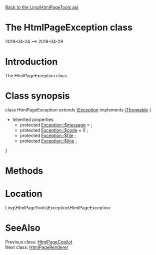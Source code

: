 [Back to the Ling/HtmlPageTools api](https://github.com/lingtalfi/HtmlPageTools/blob/master/doc/api/Ling/HtmlPageTools.md)



The HtmlPageException class
================
2019-04-24 --> 2019-04-29






Introduction
============

The HtmlPageException class.



Class synopsis
==============


class <span class="pl-k">HtmlPageException</span> extends [\Exception](http://php.net/manual/en/class.exception.php) implements [\Throwable](http://php.net/manual/en/class.throwable.php) {

- Inherited properties
    - protected  [Exception::$message](#property-message) =  ;
    - protected  [Exception::$code](#property-code) = 0 ;
    - protected  [Exception::$file](#property-file) ;
    - protected  [Exception::$line](#property-line) ;

}






Methods
==============






Location
=============
Ling\HtmlPageTools\Exception\HtmlPageException


SeeAlso
==============
Previous class: [HtmlPageCopilot](https://github.com/lingtalfi/HtmlPageTools/blob/master/doc/api/Ling/HtmlPageTools/Copilot/HtmlPageCopilot.md)<br>Next class: [HtmlPageRenderer](https://github.com/lingtalfi/HtmlPageTools/blob/master/doc/api/Ling/HtmlPageTools/Renderer/HtmlPageRenderer.md)<br>
